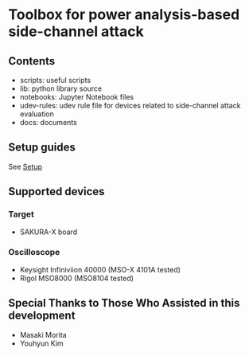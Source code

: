 # Toolbox for power analysis-based side-channel attack

## Contents
* scripts: useful scripts
* lib: python library source
* notebooks: Jupyter Notebook files
* udev-rules: udev rule file for devices related to side-channel attack evaluation
* docs: documents

## Setup guides
See [Setup](docs/setup.md)

## Supported devices
### Target
* SAKURA-X board

### Oscilloscope
* Keysight Infiniviion 40000 (MSO-X 4101A tested)
* Rigol MSO8000 (MSO8104 tested)

## Special Thanks to Those Who Assisted in this development

* Masaki Morita
* Youhyun Kim